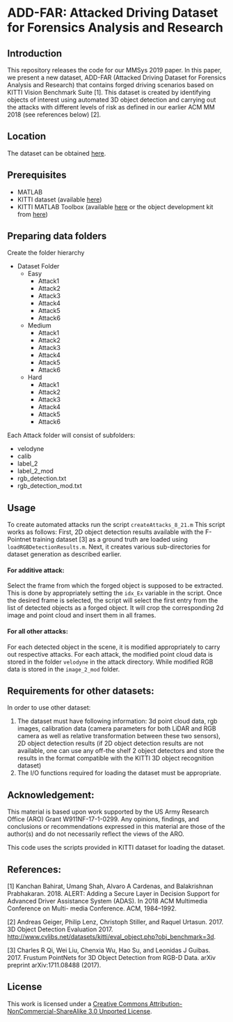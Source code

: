 # ADD-FAR: Attacked Driving Dataset for Forensics Analysis and Research

## Introduction
This repository releases the code for our MMSys 2019 paper. In this paper, we present a
new dataset, ADD-FAR (Attacked Driving Dataset for Forensics Analysis and Research) that contains forged driving scenarios based on KITTI Vision Benchmark Suite [1]. This dataset is created by identifying objects of interest using automated 3D object detection and carrying out the attacks with different levels of risk as defined in our earlier ACM MM 2018 (see references below) [2]. 

## Location
The dataset can be obtained [here](https://utdallas.box.com/v/add-far).

## Prerequisites
 - MATLAB
 - KITTI dataset (available [here](http://www.cvlibs.net/datasets/kitti/))
 - KITTI MATLAB Toolbox (available [here](https://s3.eu-central-1.amazonaws.com/avg-kitti/devkit_object.zip) or the object development kit from [here](http://www.cvlibs.net/datasets/kitti/eval_object.php?obj_benchmark=3d))

## Preparing data folders
 Create the folder hierarchy
  * Dataset Folder
    * Easy
      * Attack1
      * Attack2
      * Attack3
      * Attack4
      * Attack5
      * Attack6
    * Medium
      * Attack1
      * Attack2
      * Attack3
      * Attack4
      * Attack5
      * Attack6
    * Hard
      * Attack1
      * Attack2
      * Attack3
      * Attack4
      * Attack5
      * Attack6

Each Attack folder will consist of subfolders:
 - velodyne
 - calib
 - label_2
 - label_2_mod
 - rgb_detection.txt
 - rgb_detection_mod.txt

## Usage
To create automated attacks run the script `createAttacks_8_21.m`
This script works as follows:
First, 2D object detection results available with the F-Pointnet training dataset [3] as a ground truth are loaded using `loadRGBDetectionResults.m`.
Next, it creates various sub-directories for dataset generation as described earlier.

#### For additive attack:
Select the frame from which the forged object is supposed to be extracted. This is done by appropriately setting the `idx_Ex` variable in the script.
Once the desired frame is selected, the script will select the first entry from the list of detected objects as a forged object. It will crop the corresponding 2d image and point cloud and insert them in all frames. 
#### For all other attacks:
For each detected object in the scene, it is modified appropriately to carry out respective attacks.
For each attack, the modified point cloud data is stored in the folder `velodyne` in the attack directory. While modified RGB data is stored in the `image_2_mod` folder.

## Requirements for other datasets:
In order to use other dataset:
1. The dataset must have following information: 3d point cloud data, rgb images, calibration data (camera parameters for both LiDAR and RGB camera as well as relative transformation between these two sensors), 2D object detection results (if 2D object detection results are not available, one can use any off-the shelf 2 object detectors and store the results in the format compatible with the KITTI 3D object recognition dataset)
2. The I/O functions required for loading the dataset must be appropriate.

## Acknowledgement:
This material is based upon work supported by the US Army Research Office (ARO) Grant W911NF-17-1-0299. Any opinions, findings, and conclusions or recommendations expressed in this material are those of the author(s) and do not necessarily reflect the views of the ARO.

This code uses the scripts provided in KITTI dataset for loading the dataset.

## References:
[1] Kanchan Bahirat, Umang Shah, Alvaro A Cardenas, and Balakrishnan Prabhakaran. 2018. ALERT: Adding a Secure Layer in Decision Support for Advanced Driver Assistance System (ADAS). In 2018 ACM Multimedia Conference on Multi- media Conference. ACM, 1984–1992.

[2] Andreas Geiger, Philip Lenz, Christoph Stiller, and Raquel Urtasun. 2017. 3D Object Detection Evaluation 2017. http://www.cvlibs.net/datasets/kitti/eval_object.php?obj_benchmark=3d.

[3] Charles R Qi, Wei Liu, Chenxia Wu, Hao Su, and Leonidas J Guibas. 2017. Frustum PointNets for 3D Object Detection from RGB-D Data. arXiv preprint arXiv:1711.08488 (2017).

License
----

This work is licensed under a [Creative Commons Attribution-NonCommercial-ShareAlike 3.0 Unported License](http://creativecommons.org/licenses/by-nc-sa/3.0/).
